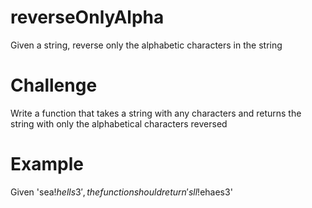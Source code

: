 # reverseOnlyAlpha
Given a string, reverse only the alphabetic characters in the string

# Challenge 
Write a function that takes a string with any characters and returns the string with only the alphabetical characters reversed

# Example 
Given 'sea!$hells3', the function should return 'sll!$ehaes3'
